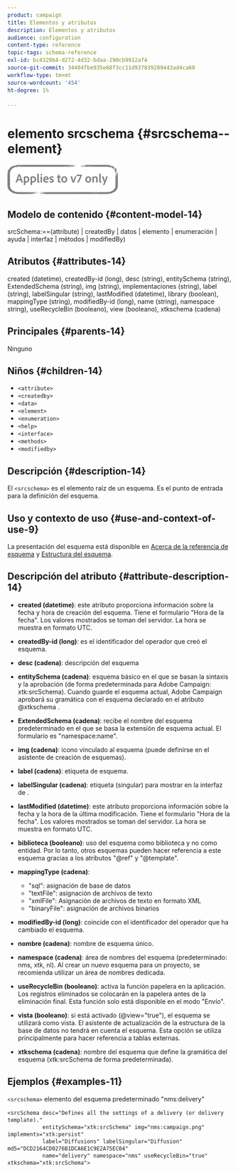```yaml
---
product: campaign
title: Elementos y atributos
description: Elementos y atributos
audience: configuration
content-type: reference
topic-tags: schema-reference
exl-id: bc4329b4-d272-4d32-bdaa-290cb9912af4
source-git-commit: 34404fbe935e68f3cc11d937839209443ad4ca60
workflow-type: tm+mt
source-wordcount: '454'
ht-degree: 1%

---
```


# elemento srcschema {#srcschema--element}

![](../../../assets/v7-only.svg)

## Modelo de contenido {#content-model-14}

srcSchema:==(attribute) | createdBy | datos | elemento | enumeración | ayuda | interfaz | métodos | modifiedBy)

## Atributos {#attributes-14}

created (datetime), createdBy-id (long), desc (string), entitySchema (string), ExtendedSchema (string), img (string), implementaciones (string), label (string), labelSingular (string), lastModified (datetime), library (boolean), mappingType (string), modifiedBy-id (long), name (string), namespace string), useRecycleBin (booleano), view (booleano), xtkschema (cadena)

## Principales {#parents-14}

Ninguno

## Niños {#children-14}

* `<attribute>`
* `<createdby>`
* `<data>`
* `<element>`
* `<enumeration>`
* `<help>`
* `<interface>`
* `<methods>`
* `<modifiedby>`

## Descripción {#description-14}

El `<srcschema>` es el elemento raíz de un esquema. Es el punto de entrada para la definición del esquema.

## Uso y contexto de uso {#use-and-context-of-use-9}

La presentación del esquema está disponible en [Acerca de la referencia de esquema](../../../configuration/using/about-schema-reference.md) y [Estructura del esquema](../../../configuration/using/schema-structure.md).

## Descripción del atributo {#attribute-description-14}

* **created (datetime)**: este atributo proporciona información sobre la fecha y hora de creación del esquema. Tiene el formulario &quot;Hora de la fecha&quot;. Los valores mostrados se toman del servidor. La hora se muestra en formato UTC.
* **createdBy-id (long)**: es el identificador del operador que creó el esquema.
* **desc (cadena)**: descripción del esquema
* **entitySchema (cadena)**: esquema básico en el que se basan la sintaxis y la aprobación (de forma predeterminada para Adobe Campaign: xtk:srcSchema). Cuando guarde el esquema actual, Adobe Campaign aprobará su gramática con el esquema declarado en el atributo @xtkschema .
* **ExtendedSchema (cadena)**: recibe el nombre del esquema predeterminado en el que se basa la extensión de esquema actual. El formulario es &quot;namespace:name&quot;.
* **img (cadena)**: icono vinculado al esquema (puede definirse en el asistente de creación de esquemas).
* **label (cadena)**: etiqueta de esquema.
* **labelSingular (cadena)**: etiqueta (singular) para mostrar en la interfaz de .
* **lastModified (datetime)**: este atributo proporciona información sobre la fecha y la hora de la última modificación. Tiene el formulario &quot;Hora de la fecha&quot;. Los valores mostrados se toman del servidor. La hora se muestra en formato UTC.
* **biblioteca (booleano)**: uso del esquema como biblioteca y no como entidad. Por lo tanto, otros esquemas pueden hacer referencia a este esquema gracias a los atributos &quot;@ref&quot; y &quot;@template&quot;.
* **mappingType (cadena)**:

   * &quot;sql&quot;: asignación de base de datos
   * &quot;textFile&quot;: asignación de archivos de texto
   * &quot;xmlFile&quot;: Asignación de archivos de texto en formato XML
   * &quot;binaryFile&quot;: asignación de archivos binarios

* **modifiedBy-id (long)**: coincide con el identificador del operador que ha cambiado el esquema.
* **nombre (cadena)**: nombre de esquema único.
* **namespace (cadena)**: área de nombres del esquema (predeterminado: nms, xtk, nl). Al crear un nuevo esquema para un proyecto, se recomienda utilizar un área de nombres dedicada.
* **useRecycleBin (booleano)**: activa la función papelera en la aplicación. Los registros eliminados se colocarán en la papelera antes de la eliminación final. Esta función solo está disponible en el modo &quot;Envío&quot;.
* **vista (booleano)**: si está activado (@view=&quot;true&quot;), el esquema se utilizará como vista. El asistente de actualización de la estructura de la base de datos no tendrá en cuenta el esquema. Esta opción se utiliza principalmente para hacer referencia a tablas externas.
* **xtkschema (cadena)**: nombre del esquema que define la gramática del esquema (xtk:srcSchema de forma predeterminada).

## Ejemplos {#examples-11}

`<srcschema>` elemento del esquema predeterminado &quot;nms:delivery&quot;

```
<srcSchema desc="Defines all the settings of a delivery (or delivery template)."  
           entitySchema="xtk:srcSchema" img="nms:campaign.png" implements="xtk:persist" 
           label="Diffusions" labelSingular="Diffusion" md5="DCD2164CD0276B1DCA6E1C9E2A75EC04"
           name="delivery" namespace="nms" useRecycleBin="true" xtkschema="xtk:srcSchema">
```
